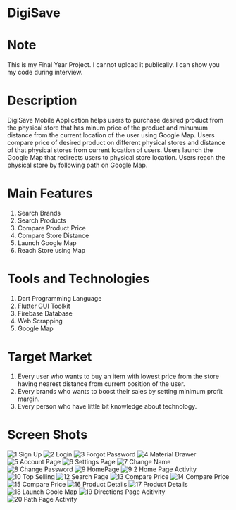 # DigiSave


# Note
This is my Final Year Project. I cannot upload it publically. I can show you my code during interview.


# Description
DigiSave Mobile Application helps users to purchase desired product
from the physical store that has minum price of the product and
minumum distance from the current location of the user using Google
Map. Users compare price of desired product on different physical
stores and distance of that physical stores from current location of
users. Users launch the Google Map that redirects users to physical
store location. Users reach the physical store by following path on
Google Map.


# Main Features
1) Search Brands
2) Search Products
3) Compare Product Price
4) Compare Store Distance
5) Launch Google Map
6) Reach Store using Map

# Tools and Technologies
1) Dart Programming Language
2) Flutter GUI Toolkit
3) Firebase Database
4) Web Scrapping
5) Google Map


# Target Market
1) Every user who wants to buy an item with lowest price from
the store having nearest distance from current position of the
user.
2) Every brands who wants to boost their sales by setting
minimum profit margin.
3) Every person who have little bit knowledge about technology.


# Screen Shots


![1 Sign Up](https://user-images.githubusercontent.com/112485669/210169437-55477d3d-ac36-4cb9-b9aa-6bd0c31d7cde.jpeg)
![2 Login](https://user-images.githubusercontent.com/112485669/210169442-b0db7d39-b277-425b-a583-2899393b1257.jpeg)
![3 Forgot Password](https://user-images.githubusercontent.com/112485669/210169451-91480631-d623-4c53-a141-13ec86e08fa5.jpeg)
![4 Material Drawer](https://user-images.githubusercontent.com/112485669/210169464-6e772c23-6f4a-4620-baf3-56ceeebce182.jpeg)
![5 Account Page](https://user-images.githubusercontent.com/112485669/210169469-b80ba988-70fa-4407-87aa-a693799d416e.jpeg)
![6 Settings Page](https://user-images.githubusercontent.com/112485669/210169475-829c4d8e-6456-4a97-b6d0-9db232a91bcf.jpeg)
![7 Change Name](https://user-images.githubusercontent.com/112485669/210169480-1df69919-beb8-496e-a061-7b448987e4bf.jpeg)
![8 Change Password](https://user-images.githubusercontent.com/112485669/210169484-feb364c2-12cf-4fcf-a03b-5723838ddde4.jpeg)
![9 HomePage](https://user-images.githubusercontent.com/112485669/210169491-378c1678-198c-4f19-a37f-1810e9af8581.jpeg)
![9 2 Home Page Activity](https://user-images.githubusercontent.com/112485669/210169494-86ebb422-a1ef-4180-8a26-e000d1d14600.jpeg)
![10 Top Selling](https://user-images.githubusercontent.com/112485669/210169497-957e0519-a701-4a9a-9692-2093c828e36d.jpeg)
![12 Search Page](https://user-images.githubusercontent.com/112485669/210169501-3fba536b-c81b-4189-a428-03d357806865.jpeg)
![13 Compare Price](https://user-images.githubusercontent.com/112485669/210169504-a1fc16fa-68a2-4922-ba49-f2ce100520b7.jpeg)
![14 Compare Price](https://user-images.githubusercontent.com/112485669/210169507-63e1beda-f58a-4e2f-9596-b14dd8f32e72.jpeg)
![15 Compare Price](https://user-images.githubusercontent.com/112485669/210169519-4bc5bb06-636c-43f2-be8f-13ed72237778.jpeg)
![16 Product Details](https://user-images.githubusercontent.com/112485669/210169523-c5b8030e-972d-4d99-9278-d8ce72ad0155.jpeg)
![17 Product Details](https://user-images.githubusercontent.com/112485669/210169527-70c5f7ac-8dea-4296-9bbe-d8171c4a3717.jpeg)
![18 Launch Goole Map](https://user-images.githubusercontent.com/112485669/210169530-1696e040-8455-4378-bf21-e85d871b4848.jpeg)
![19 Directions Page Acitivity](https://user-images.githubusercontent.com/112485669/210169533-b3e705aa-59ff-46e2-8ce0-48480898dd7b.jpeg)
![20 Path Page Activity](https://user-images.githubusercontent.com/112485669/210169534-febd71aa-1c95-419a-8d28-e6667d051546.jpeg)
